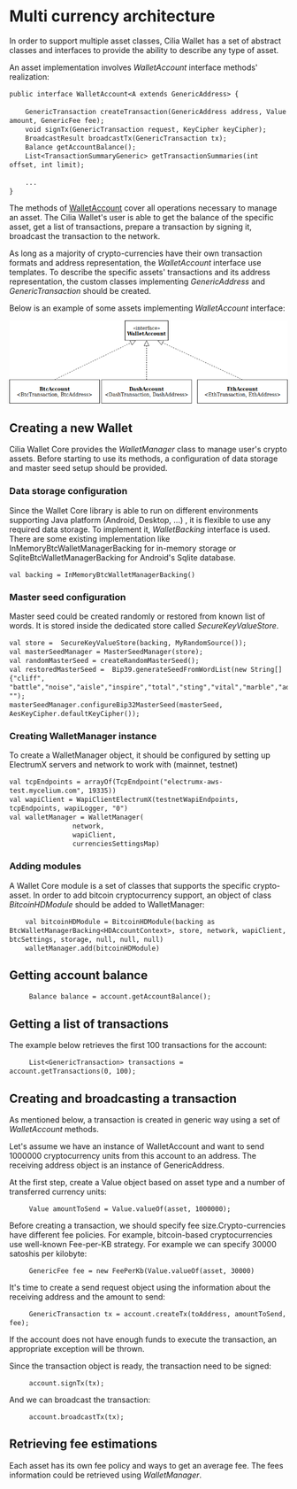 # Multi currency architecture

In order to support multiple asset classes, Cilia Wallet has a set of abstract classes
and interfaces to provide the ability to describe any type of asset.

An asset implementation involves *WalletAccount* interface methods' realization:

```
public interface WalletAccount<A extends GenericAddress> {

    GenericTransaction createTransaction(GenericAddress address, Value amount, GenericFee fee);
    void signTx(GenericTransaction request, KeyCipher keyCipher);
    BroadcastResult broadcastTx(GenericTransaction tx);
    Balance getAccountBalance();
    List<TransactionSummaryGeneric> getTransactionSummaries(int offset, int limit);

    ...
}

```
The methods of [WalletAccount](../walletcore/src/main/java/com/mycelium/wapi/wallet/WalletAccount.java) cover all operations necessary to manage an asset. 
The Cilia Wallet's user is able to get the balance of the specific asset, get a list of transactions,
prepare a transaction by signing it, broadcast the transaction to the network. 

As long as a majority of crypto-currencies have their own transaction formats
and address representation, the *WalletAccount* interface use templates. To describe the specific 
assets' transactions and its address representation, the custom classes implementing *GenericAddress* and *GenericTransaction*
should be created.
 
Below is an example of some assets implementing *WalletAccount* interface:


![Image](images/accs.png)

## Creating a new Wallet

Cilia Wallet Core provides the *WalletManager* class to manage user's crypto assets. Before starting
to use its methods, a configuration of data storage and master seed setup should be provided.

### Data storage configuration

Since the Wallet Core library is able to run on different environments supporting Java platform 
(Android, Desktop, ...) , it is flexible to use any required data storage.
To implement it, *WalletBacking* interface is used. There are some existing implementation like
InMemoryBtcWalletManagerBacking for in-memory storage or SqliteBtcWalletManagerBacking for Android's
Sqlite database.

```
val backing = InMemoryBtcWalletManagerBacking()

```

### Master seed configuration

Master seed could be created randomly or restored from known list of words.
It is stored inside the dedicated store called *SecureKeyValueStore*.

```
val store =  SecureKeyValueStore(backing, MyRandomSource());
val masterSeedManager = MasterSeedManager(store);
val randomMasterSeed = createRandomMasterSeed();
val restoredMasterSeed =  Bip39.generateSeedFromWordList(new String[]{"cliff", "battle","noise","aisle","inspire","total","sting","vital","marble","add","daring","mouse"}, "");
masterSeedManager.configureBip32MasterSeed(masterSeed, AesKeyCipher.defaultKeyCipher());

```

### Creating WalletManager instance

To create a WalletManager object, it should be configured by setting up ElectrumX servers and 
network to work with (mainnet, testnet)

```
val tcpEndpoints = arrayOf(TcpEndpoint("electrumx-aws-test.mycelium.com", 19335))
val wapiClient = WapiClientElectrumX(testnetWapiEndpoints, tcpEndpoints, wapiLogger, "0")
val walletManager = WalletManager(
                network,
                wapiClient,
                currenciesSettingsMap)
```

### Adding modules

A Wallet Core module is a set of classes that supports the specific crypto-asset. In order to
add bitcoin cryptocurrency support, an object of class *BitcoinHDModule* should be added to
WalletManager:

```
    val bitcoinHDModule = BitcoinHDModule(backing as BtcWalletManagerBacking<HDAccountContext>, store, network, wapiClient, btcSettings, storage, null, null, null)
    walletManager.add(bitcoinHDModule)
```

## Getting account balance

```
     Balance balance = account.getAccountBalance();
``` 

## Getting a list of transactions

The example below retrieves the first 100 transactions for the account:

```
     List<GenericTransaction> transactions = account.getTransactions(0, 100);
``` 

## Creating and broadcasting a transaction

As mentioned below, a transaction is created in generic way using a set of *WalletAccount* methods.

Let's assume we have an instance of WalletAccount and want to send 1000000 cryptocurrency units
from this account to an address. The receiving address object is an instance of GenericAddress.

At the first step, create a Value object based on asset type 
and a number of transferred currency units:
 
```
     Value amountToSend = Value.valueOf(asset, 1000000);
``` 

Before creating a transaction, we should specify fee size.Crypto-currencies have different fee
 policies. For example, bitcoin-based cryptocurrencies use well-known Fee-per-KB strategy.
For example we can specify 30000 satoshis per kilobyte:

```
     GenericFee fee = new FeePerKb(Value.valueOf(asset, 30000)
```


It's time to create a send request object using the information about the receiving address and the 
amount to send:

```      
     GenericTransaction tx = account.createTx(toAddress, amountToSend, fee);
```      


If the account does not have enough funds to execute the transaction, an appropriate exception will
be thrown.  

Since the transaction object is ready, the transaction need to be signed:

``` 
     account.signTx(tx);
```    

And we can broadcast the transaction:    
    
``` 
     account.broadcastTx(tx);
```    

## Retrieving fee estimations

Each asset has its own fee policy and ways to get an average fee.
The fees information could be retrieved using *WalletManager*.
